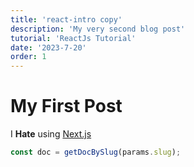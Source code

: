 ```yaml
---
title: 'react-intro copy'
description: 'My very second blog post'
tutorial: 'ReactJs Tutorial'
date: '2023-7-20' 
order: 1
---
```


# My First Post

I **Hate** using [Next.js](https://nextjs.org/)

```js
const doc = getDocBySlug(params.slug);
```
